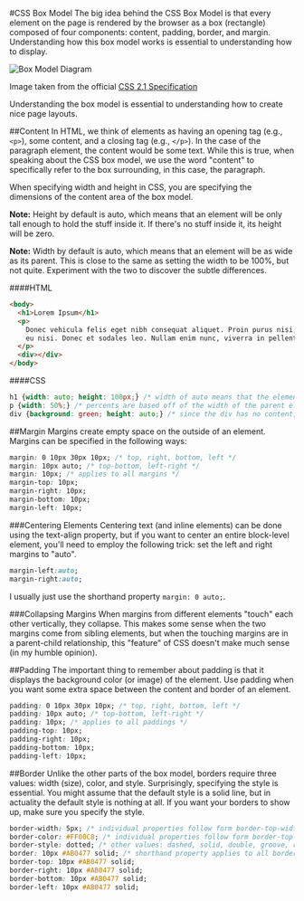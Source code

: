 #CSS Box Model
The big idea behind the CSS Box Model is that every element on the page is rendered by the browser as a box (rectangle) composed of four components: content, padding, border, and margin. Understanding how this box model works is essential to understanding how to display.

![Box Model Diagram](http://www.w3.org/TR/CSS2/images/boxdim.png)

Image taken from the official [CSS 2.1 Specification](http://www.w3.org/TR/CSS21/box.html)


Understanding the box model is essential to understanding how to create nice page layouts.

##Content
In HTML, we think of elements as having an opening tag (e.g., `<p>`), some content, and a closing tag (e.g., `</p>`). In the case of the paragraph element, the content would be some text. While this is true, when speaking about the CSS box model, we use the word "content" to specifically refer to the box surrounding, in this case, the paragraph.

When specifying width and height in CSS, you are specifying the dimensions of the content area of the box model.

**Note:** Height by default is auto, which means that an element will be only tall enough to hold the stuff inside it. If there's no stuff inside it, its height will be zero.

**Note:** Width by default is auto, which means that an element will be as wide as its parent. This is close to the same as setting the width to be 100%, but not quite. Experiment with the two to discover the subtle differences.

####HTML
```html
<body>
  <h1>Lorem Ipsum</h1>
  <p>
    Donec vehicula felis eget nibh consequat aliquet. Proin purus nisi, porttitor ac tincidunt in, consectetur 
    eu nisi. Donec et sodales leo. Nullam enim nunc, viverra in pellentesque vitae, placerat elementum tortor.
  </p>
  <div></div>
</body>
```

####CSS
```css
h1 {width: auto; height: 100px;} /* width of auto means that the element is the size of the parent element */
p {width: 50%;} /* percents are based off of the width of the parent element. */
div {background: green; height: auto;} /* since the div has no content, the height will become zero */
```

##Margin
Margins create empty space on the outside of an element. Margins can be specified in the following ways:

```css
margin: 0 10px 30px 10px; /* top, right, bottom, left */
margin: 10px auto; /* top-bottom, left-right */
margin: 10px; /* applies to all margins */
margin-top: 10px;
margin-right: 10px;
margin-bottom: 10px;
margin-left: 10px;
```

###Centering Elements
Centering text (and inline elements) can be done using the text-align property, but if you want to center an entire block-level element, you'll need to employ the following trick: set the left and right margins to "auto".

```css
margin-left:auto;
margin-right:auto;
```

I usually just use the shorthand property `margin: 0 auto;`.

###Collapsing Margins
When margins from different elements "touch" each other vertically, they collapse. This makes some sense when the two margins come from sibling elements, but when the touching margins are in a parent-child relationship, this "feature" of CSS doesn't make much sense (in my humble opinion).

##Padding
The important thing to remember about padding is that it displays the background color (or image) of the element. Use padding when you want some extra space between the content and border of an element.

```css
padding: 0 10px 30px 10px; /* top, right, bottom, left */
padding: 10px auto; /* top-bottom, left-right */
padding: 10px; /* applies to all paddings */
padding-top: 10px;
padding-right: 10px;
padding-bottom: 10px;
padding-left: 10px;
```

##Border
Unlike the other parts of the box model, borders require three values: width (size), color, and style. Surprisingly, specifying the style is essential. You might assume that the default style is a solid line, but in actuality the default style is nothing at all. If you want your borders to show up, make sure you specify the style.

```css
border-width: 5px; /* individual properties follow form border-top-width */
border-color: #FF00C8; /* individual properties follow form border-top-color */
border-style: dotted; /* other values: dashed, solid, double, groove, ridge, inset, outset */
border: 10px #AB0477 solid; /* shorthand property applies to all borders (order doesn't matter) */
border-top: 10px #AB0477 solid;
border-right: 10px #AB0477 solid;
border-bottom: 10px #AB0477 solid;
border-left: 10px #AB0477 solid;
```
